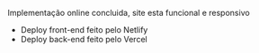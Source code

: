 Implementação online concluida, site esta funcional e responsivo
- Deploy front-end feito pelo Netlify
- Deploy back-end feito pelo Vercel
